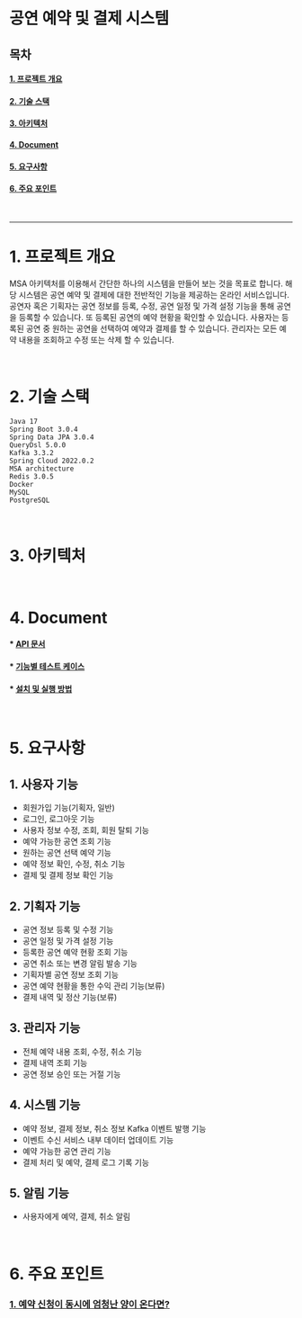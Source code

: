 # **공연 예약 및 결제 시스템**

## **목차**
#### [1. 프로젝트 개요](#프로젝트-개요)  
#### [2. 기술 스택](#2-eab8b0ec88a0-ec8aa4ed839d-1)  
#### [3. 아키텍처](#3-ec9584ed82a4ed858decb298-1)  
#### [4. Document](#4-document-1)  
#### [5. 요구사항](#5-ec9a94eab5acec82aced95ad-1)  
#### [6. 주요 포인트](#6-eca3bcec9a94-ed8facec9db8ed8ab8-1)  

<br>

---

# **1. 프로젝트 개요**

MSA 아키텍처를 이용해서 간단한 하나의 시스템을 만들어 보는 것을 목표로 합니다. 해당 시스템은 공연 예약 및 결제에 대한 전반적인 기능을 제공하는 온라인 서비스입니다.
공연자 혹은 기획자는 공연 정보를 등록, 수정, 공연 일정 및 가격 설정 기능을 통해 공연을 등록할 수 있습니다. 또 등록된 공연의 예약 현황을 확인할 수 있습니다.
사용자는 등록된 공연 중 원하는 공연을 선택하여 예약과 결제를 할 수 있습니다.
관리자는 모든 예약 내용을 조회하고 수정 또는 삭제 할 수 있습니다.

<br>

# **2. 기술 스택**

```
Java 17
Spring Boot 3.0.4
Spring Data JPA 3.0.4
QueryDsl 5.0.0
Kafka 3.3.2
Spring Cloud 2022.0.2
MSA architecture
Redis 3.0.5
Docker
MySQL
PostgreSQL
```

<br>

# **3. 아키텍처**

<br>

# **4. Document**

#### \* [API 문서](https://github.com/simgyuhwan/Reservation-and-Payment-System/blob/master/document/api-document.md)

#### \* [기능별 테스트 케이스](https://github.com/simgyuhwan/Reservation-and-Payment-System/blob/master/document/test-case.md)

#### \* [설치 및 실행 방법](https://github.com/simgyuhwan/Reservation-and-Payment-System/blob/master/document/install-document.md)

<br>

# **5. 요구사항**

## 1. 사용자 기능

- 회원가입 기능(기획자, 일반)
- 로그인, 로그아웃 기능
- 사용자 정보 수정, 조회, 회원 탈퇴 기능
- 예약 가능한 공연 조회 기능
- 원하는 공연 선택 예약 기능
- 예약 정보 확인, 수정, 취소 기능
- 결제 및 결제 정보 확인 기능

## 2. 기획자 기능

- 공연 정보 등록 및 수정 기능
- 공연 일정 및 가격 설정 기능
- 등록한 공연 예약 현황 조회 기능
- 공연 취소 또는 변경 알림 발송 기능
- 기획자별 공연 정보 조회 기능
- 공연 예약 현황을 통한 수익 관리 기능(보류)
- 결제 내역 및 정산 기능(보류)

## 3. 관리자 기능

- 전체 예약 내용 조회, 수정, 취소 기능
- 결제 내역 조회 기능
- 공연 정보 승인 또는 거절 기능

## 4. 시스템 기능

- 예약 정보, 결제 정보, 취소 정보 Kafka 이벤트 발행 기능
- 이벤트 수신 서비스 내부 데이터 업데이트 기능
- 예약 가능한 공연 관리 기능
- 결제 처리 및 예약, 결제 로그 기록 기능

## 5. 알림 기능

- 사용자에게 예약, 결제, 취소 알림

<br>

# **6. 주요 포인트**

### [1. 예약 신청이 동시에 엄청난 양이 온다면?](https://github.com/simgyuhwan/Reservation-and-Payment-System/blob/master/document/many-reservation.md)  